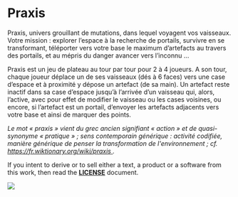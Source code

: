 # Praxis

Praxis, univers grouillant de mutations, dans lequel voyagent vos vaisseaux. Votre mission : explorer l’espace à la recherche de portails, survivre en se transformant, téléporter vers votre base le maximum d’artefacts au travers des portails, et au mépris du danger avancer vers l’inconnu …

Praxis est un jeu de plateau au tour par tour pour 2 à 4 joueurs. A son tour, chaque joueur déplace un de ses vaisseaux (dés à 6 faces) vers une case d’espace et à proximité y dépose un artefact (de sa main). Un artefact reste inactif dans sa case d’espace jusqu’à l’arrivée d’un vaisseau qui, alors, l’active, avec pour effet de modifier le vaisseau ou les cases voisines, ou encore, si l’artefact est un portail, d’envoyer les artefacts adjacents vers votre base et ainsi de marquer des points.

*Le mot « praxis » vient du grec ancien signifiant « action » et de quasi-synonyme « pratique » ; sens contemporain générique : activité codifiée, manière générique de penser la transformation de l'environnement ; cf.* [*https://fr.wiktionary.org/wiki/praxis* ](https://fr.wiktionary.org/wiki/praxis )*.*

If you intent to derive or to sell either a text, a product or a software from this work, then read the [**LICENSE**](./docs/LICENSE.md) document. 

![](../pictures/praxis-vue-generale.jpg)
